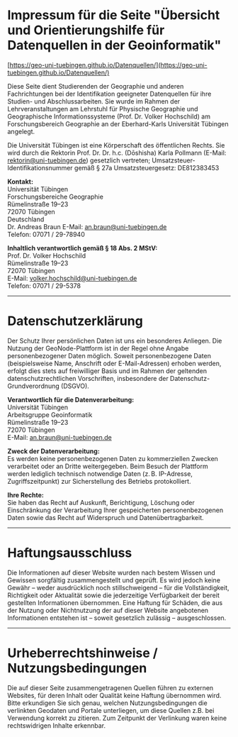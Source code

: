 # Impressum für die Seite "Übersicht und Orientierungshilfe für Datenquellen in der Geoinformatik"
[https://geo-uni-tuebingen.github.io/Datenquellen/](https://geo-uni-tuebingen.github.io/Datenquellen/)

Diese Seite dient Studierenden der Geographie und anderen Fachrichtungen bei der Identifikation geeigneter Datenquellen für ihre Studien- und Abschlussarbeiten. Sie wurde im Rahmen der Lehrveranstaltungen am Lehrstuhl für Physische Geographie und Geographische Informationssysteme (Prof. Dr. Volker Hochschild) am Forschungsbereich Geographie an der Eberhard-Karls Universität Tübingen angelegt. 

Die Universität Tübingen ist eine Körperschaft des öffentlichen Rechts. Sie wird durch die Rektorin Prof. Dr. Dr. h.c. (Dōshisha) Karla Pollmann (E-Mail: rektorin@uni-tuebingen.de) gesetzlich vertreten; Umsatzsteuer-Identifikationsnummer gemäß § 27a Umsatzsteuergesetz: DE812383453

**Kontakt:**  
Universität Tübingen  
Forschungsbereiche Geographie  
Rümelinstraße 19–23  
72070 Tübingen  
Deutschland <br/>
Dr. Andreas Braun
E-Mail: [an.braun@uni-tuebingen.de](mailto:an.braun@uni-tuebingen.de) <br>
Telefon: 07071 / 29-78940


**Inhaltlich verantwortlich gemäß § 18 Abs. 2 MStV:**  
Prof. Dr. Volker Hochschild <br/>
Rümelinstraße 19–23  <br/>
72070 Tübingen <br/>
E-Mail: [volker.hochschild@uni-tuebingen.de](mailto:volker.hochschild@uni-tuebingen.de) <br/>
Telefon: 07071 / 29-5378

---

# Datenschutzerklärung

Der Schutz Ihrer persönlichen Daten ist uns ein besonderes Anliegen. Die Nutzung der GeoNode-Plattform ist in der Regel ohne Angabe personenbezogener Daten möglich. Soweit personenbezogene Daten (beispielsweise Name, Anschrift oder E-Mail-Adressen) erhoben werden, erfolgt dies stets auf freiwilliger Basis und im Rahmen der geltenden datenschutzrechtlichen Vorschriften, insbesondere der Datenschutz-Grundverordnung (DSGVO).

**Verantwortlich für die Datenverarbeitung:**  
Universität Tübingen  
Arbeitsgruppe Geoinformatik  
Rümelinstraße 19–23  
72070 Tübingen  <br/>
E-Mail: [an.braun@uni-tuebingen.de](mailto:an.braun@uni-tuebingen.de)

**Zweck der Datenverarbeitung:**  
Es werden keine personenbezogenen Daten zu kommerziellen Zwecken verarbeitet oder an Dritte weitergegeben. Beim Besuch der Plattform werden lediglich technisch notwendige Daten (z. B. IP-Adresse, Zugriffszeitpunkt) zur Sicherstellung des Betriebs protokolliert.

**Ihre Rechte:**  
Sie haben das Recht auf Auskunft, Berichtigung, Löschung oder Einschränkung der Verarbeitung Ihrer gespeicherten personenbezogenen Daten sowie das Recht auf Widerspruch und Datenübertragbarkeit.

---

# Haftungsausschluss

Die Informationen auf dieser Website wurden nach bestem Wissen und Gewissen sorgfältig zusammengestellt und geprüft. Es wird jedoch keine Gewähr – weder ausdrücklich noch stillschweigend – für die Vollständigkeit, Richtigkeit oder Aktualität sowie die jederzeitige Verfügbarkeit der bereit gestellten Informationen übernommen. Eine Haftung für Schäden, die aus der Nutzung oder Nichtnutzung der auf dieser Website angebotenen Informationen entstehen ist – soweit gesetzlich zulässig – ausgeschlossen.

---

# Urheberrechtshinweise / Nutzungsbedingungen

Die auf dieser Seite zusammengetragenen Quellen führen zu externen Websites, für deren Inhalt oder Qualität keine Haftung übernommen wird. Bitte erkundigen Sie sich genau, welchen Nutzungsbedingungen die verlinkten Geodaten und Portale unterliegen, um diese Quellen z.B. bei Verwendung korrekt zu zitieren. Zum Zeitpunkt der Verlinkung waren keine rechtswidrigen Inhalte erkennbar.
